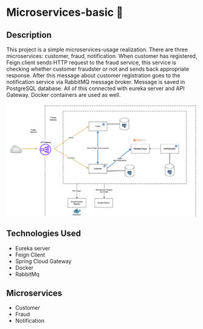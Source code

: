 # Microservices-basic 🗿

## Description
This project is a simple microservices-usage realization. There are three microservices: customer, fraud, notification. When customer has registered, Feign client sends HTTP request to the fraud service, this service is checking whether customer fraudster or not and sends back appropriate response. After this message about customer registration goes to the notification service via RabbitMQ message broker. Message is saved in PostgreSQL database. All of this connected with eureka server and API Gateway. Docker containers are used as well.

![Structure](./Structure.png)

## Technologies Used

- Eureka server
- Feign Client
- Spring Cloud Gateway
- Docker
- RabbitMq

## Microservices
- Customer 
- Fraud
- Notification




